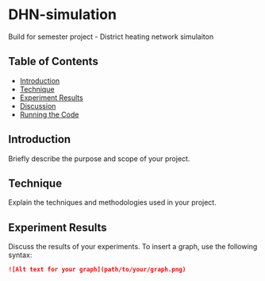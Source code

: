 # DHN-simulation
Build for semester project - District heating network simulaiton

## Table of Contents
- [Introduction](#introduction)
- [Technique](#technique)
- [Experiment Results](#experiment-results)
- [Discussion](#discussion)
- [Running the Code](#running-the-code)

## Introduction
Briefly describe the purpose and scope of your project.

## Technique
Explain the techniques and methodologies used in your project.

## Experiment Results
Discuss the results of your experiments. To insert a graph, use the following syntax:

```markdown
![Alt text for your graph](path/to/your/graph.png)
